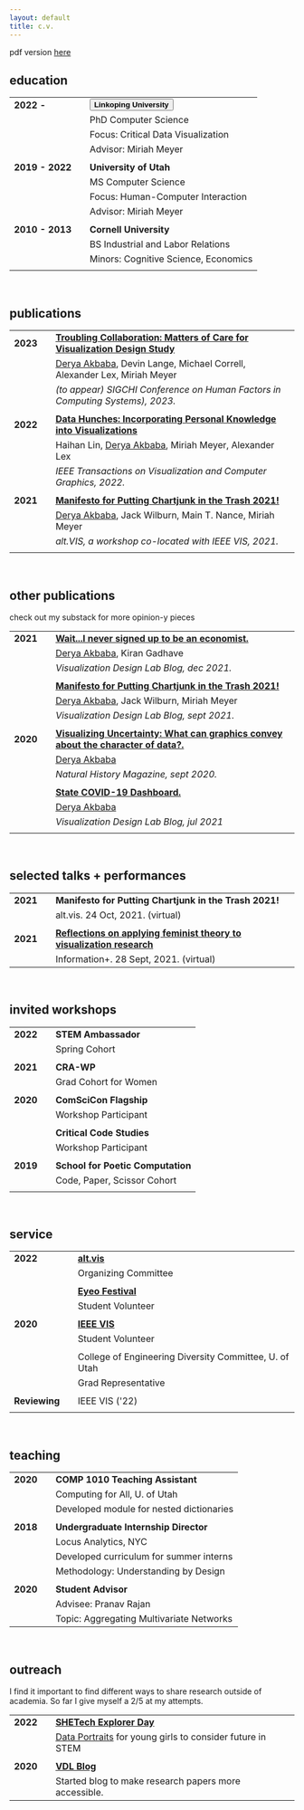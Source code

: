```yaml
---
layout: default
title: c.v.
---
```


pdf version [here](/assets/images/Akbaba-CV.pdf)

## education

|                 |     |                                                                                                                                                                                                             |
| --------------- | --- | ----------------------------------------------------------------------------------------------------------------------------------------------------------------------------------------------------------- |
| **2022 -**      |     | <button type="button" class="btn-cv" data-bs-toggle="popover" data-bs-title="Here I am!" html="true" data-bs-trigger="focus" cimg="assets/images/sweden.png"><strong>Linkoping University</strong></button> |
|                 |     | PhD Computer Science                                                                                                                                                                                        |
|                 |     | Focus: Critical Data Visualization                                                                                                                                                                          |
|                 |     | Advisor: Miriah Meyer                                                                                                                                                                                       |
|                 |     |                                                                                                                                                                                                             |
| **2019 - 2022** |     | **University of Utah**                                                                                                                                                                                      |
|                 |     | MS Computer Science                                                                                                                                                                                         |
|                 |     | Focus: Human-Computer Interaction                                                                                                                                                                           |
|                 |     | Advisor: Miriah Meyer                                                                                                                                                                                       |
|                 |     |                                                                                                                                                                                                             |
| **2010 - 2013** |     | **Cornell University**                                                                                                                                                                                      |
|                 |     | BS Industrial and Labor Relations                                                                                                                                                                           |
|                 |     | Minors: Cognitive Science, Economics                                                                                                                                                                        |
|                 |     |                                                                                                                                                                                                             |

<br>

## publications

|          |     |                                                                                                                                        |
| -------- | --- | -------------------------------------------------------------------------------------------------------------------------------------- |
| **2023** |     | [**Troubling Collaboration: Matters of Care for Visualization Design Study**](https://osf.io/5y7ar/)                                   |
|          |     | <u>Derya Akbaba</u>, Devin Lange, Michael Correll, Alexander Lex, Miriah Meyer                                                         |
|          |     | _(to appear) SIGCHI Conference on Human Factors in Computing Systems), 2023._                                                          |
|          |     |                                                                                                                                        |
| **2022** |     | [**Data Hunches: Incorporating Personal Knowledge into Visualizations**](https://vdl.sci.utah.edu/publications/2022_vis_data_hunches/) |
|          |     | Haihan Lin, <u>Derya Akbaba</u>, Miriah Meyer, Alexander Lex                                                                           |
|          |     | _IEEE Transactions on Visualization and Computer Graphics, 2022._                                                                      |
|          |     |                                                                                                                                        |
| **2021** |     | [**Manifesto for Putting Chartjunk in the Trash 2021!**](https://vdl.sci.utah.edu/publications/2021_altvis_chartjunk/)                 |
|          |     | <u>Derya Akbaba</u>, Jack Wilburn, Main T. Nance, Miriah Meyer                                                                         |
|          |     | _alt.VIS, a workshop co-located with IEEE VIS, 2021._                                                                                  |
|          |     |                                                                                                                                        |

<br>

## other publications

check out my substack for more opinion-y pieces

|          |     |                                                                                                                                    |
| -------- | --- | ---------------------------------------------------------------------------------------------------------------------------------- |
| **2021** |     | [**Wait...I never signed up to be an economist.**](https://vdl.sci.utah.edu/blog/2021/12/08/fair-pay-panel/)                       |
|          |     | <u>Derya Akbaba</u>, Kiran Gadhave                                                                                                 |
|          |     | _Visualization Design Lab Blog, dec 2021._                                                                                         |
|          |     |                                                                                                                                    |
|          |     | [**Manifesto for Putting Chartjunk in the Trash 2021!**](https://vdl.sci.utah.edu/blog/2021/09/19/chartjunk/)                      |
|          |     | <u>Derya Akbaba</u>, Jack Wilburn, Miriah Meyer                                                                                    |
|          |     | _Visualization Design Lab Blog, sept 2021._                                                                                        |
|          |     |                                                                                                                                    |
| **2020** |     | [**Visualizing Uncertainty: What can graphics convey about the character of data?.**](/assets/papers/Sep20-NH-digital-edition.pdf) |
|          |     | <u>Derya Akbaba</u>                                                                                                                |
|          |     | _Natural History Magazine, sept 2020._                                                                                             |
|          |     |                                                                                                                                    |
|          |     | [**State COVID-19 Dashboard.**](https://vdl.sci.utah.edu/blog/2020/07/20/state-dashboards/)                                        |
|          |     | <u>Derya Akbaba</u>                                                                                                                |
|          |     | _Visualization Design Lab Blog, jul 2021_                                                                                          |
|          |     |                                                                                                                                    |

<br>

## selected talks + performances

|          |     |                                                                                                      |
| -------- | --- | ---------------------------------------------------------------------------------------------------- |
| **2021** |     | **Manifesto for Putting Chartjunk in the Trash 2021!**                                               |
|          |     | alt.vis. 24 Oct, 2021. (virtual)                                                                     |
|          |     |                                                                                                      |
| **2021** |     | [**Reflections on applying feminist theory to visualization research**](https://vimeo.com/592256059) |
|          |     | Information+. 28 Sept, 2021. (virtual)                                                               |

<br>

## invited workshops

|          |     |                                   |
| -------- | --- | --------------------------------- |
| **2022** |     | **STEM Ambassador**               |
|          |     | Spring Cohort                     |
|          |     |                                   |
| **2021** |     | **CRA-WP**                        |
|          |     | Grad Cohort for Women             |
|          |     |                                   |
| **2020** |     | **ComSciCon Flagship**            |
|          |     | Workshop Participant              |
|          |     |                                   |
|          |     | **Critical Code Studies**         |
|          |     | Workshop Participant              |
|          |     |                                   |
| **2019** |     | **School for Poetic Computation** |
|          |     | Code, Paper, Scissor Cohort       |
|          |     |                                   |

<br>

## service

|               |     |                                                        |
| ------------- | --- | ------------------------------------------------------ |
| **2022**      |     | [**alt.vis**](https://altvis.github.io/)               |
|               |     | Organizing Committee                                   |
|               |     |                                                        |
|               |     | [**Eyeo Festival** ](https://eyeofestival.com/)        |
|               |     | Student Volunteer                                      |
|               |     |                                                        |
| **2020**      |     | [**IEEE VIS**](https://ieeevis.org/year/2020/welcome)  |
|               |     | Student Volunteer                                      |
|               |     |                                                        |
|               |     | College of Engineering Diversity Committee, U. of Utah |
|               |     | Grad Representative                                    |
|               |     |                                                        |
| **Reviewing** |     | IEEE VIS ('22)                                         |
|               |     |                                                        |

<br>

## teaching

|          |     |                                          |
| -------- | --- | ---------------------------------------- |
| **2020** |     | **COMP 1010 Teaching Assistant**         |
|          |     | Computing for All, U. of Utah            |
|          |     | Developed module for nested dictionaries |
|          |     |                                          |
| **2018** |     | **Undergraduate Internship Director**    |
|          |     | Locus Analytics, NYC                     |
|          |     | Developed curriculum for summer interns  |
|          |     | Methodology: Understanding by Design     |
|          |     |                                          |
| **2020** |     | **Student Advisor**                      |
|          |     | Advisee: Pranav Rajan                    |
|          |     | Topic: Aggregating Multivariate Networks |

<br>

## outreach

I find it important to find different ways to share research outside of academia.
So far I give myself a 2/5 at my attempts.

|          |     |                                                                                                                              |
| -------- | --- | ---------------------------------------------------------------------------------------------------------------------------- |
| **2022** |     | [**SHETech Explorer Day**](https://shetechexplorer.com/)                                                                     |
|          |     | [Data Portraits](https://observablehq.com/@gotdairyya/data-portraits-for-shetech) for young girls to consider future in STEM |
|          |     |                                                                                                                              |
| **2020** |     | [**VDL Blog**](https://vdl.sci.utah.edu/blog/)                                                                               |
|          |     | Started blog to make research papers more accessible.                                                                        |
